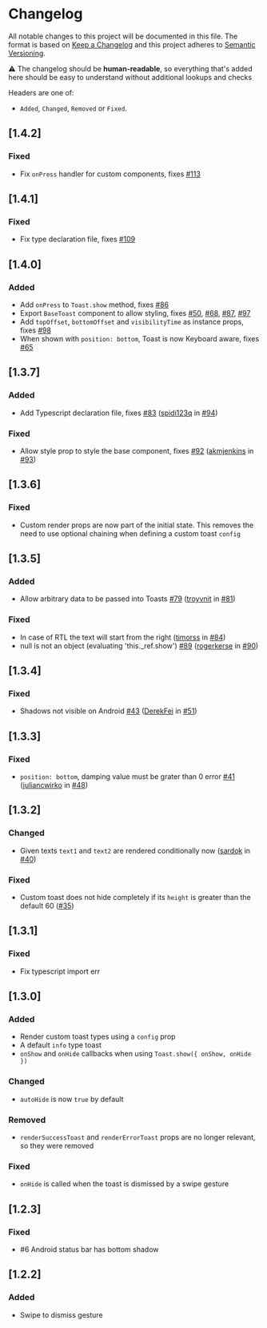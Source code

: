# Changelog

All notable changes to this project will be documented in this file. The format is based on [Keep a Changelog](http://keepachangelog.com/en/1.0.0/)
and this project adheres to [Semantic Versioning](http://semver.org/spec/v2.0.0.html).

⚠️ The changelog should be **human-readable**, so everything that's added here should be easy to understand without additional lookups and checks

Headers are one of:

- `Added`, `Changed`, `Removed` or `Fixed`.

## [1.4.2]

### Fixed

- Fix `onPress` handler for custom components, fixes [#113](https://github.com/calintamas/react-native-toast-message/issues/113)

## [1.4.1]

### Fixed

- Fix type declaration file, fixes [#109](https://github.com/calintamas/react-native-toast-message/issues/109)

## [1.4.0]

### Added

- Add `onPress` to `Toast.show` method, fixes [#86](https://github.com/calintamas/react-native-toast-message/issues/98)
- Export `BaseToast` component to allow styling, fixes [#50](https://github.com/calintamas/react-native-toast-message/issues/50), [#68](https://github.com/calintamas/react-native-toast-message/issues/68), [#87](https://github.com/calintamas/react-native-toast-message/issues/87), [#97](https://github.com/calintamas/react-native-toast-message/issues/97)
- Add `topOffset`, `bottomOffset` and `visibilityTime` as instance props, fixes [#98](https://github.com/calintamas/react-native-toast-message/issues/98)
- When shown with `position: bottom`, Toast is now Keyboard aware, fixes [#65](https://github.com/calintamas/react-native-toast-message/issues/65)

## [1.3.7]

### Added

- Add Typescript declaration file, fixes [#83](https://github.com/calintamas/react-native-toast-message/issues/83) ([spidi123q](https://github.com/spidi123q) in [#94](https://github.com/calintamas/react-native-toast-message/pull/94))

### Fixed

- Allow style prop to style the base component, fixes [#92](https://github.com/calintamas/react-native-toast-message/issues/92) ([akmjenkins](https://github.com/akmjenkins) in [#93](https://github.com/calintamas/react-native-toast-message/pull/93))

## [1.3.6]

### Fixed

- Custom render props are now part of the initial state. This removes the need to use optional chaining when defining a custom toast `config`

## [1.3.5]

### Added

- Allow arbitrary data to be passed into Toasts [#79](https://github.com/calintamas/react-native-toast-message/issues/79) ([troyvnit](https://github.com/troyvnit) in [#81](https://github.com/calintamas/react-native-toast-message/pull/81))

### Fixed

- In case of RTL the text will start from the right ([timorss](https://github.com/timorss) in [#84](https://github.com/calintamas/react-native-toast-message/pull/84))
- null is not an object (evaluating 'this.\_ref.show') [#89](https://github.com/calintamas/react-native-toast-message/issues/89) ([rogerkerse](https://github.com/rogerkerse) in [#90](https://github.com/calintamas/react-native-toast-message/pull/90))

## [1.3.4]

### Fixed

- Shadows not visible on Android [#43](https://github.com/calintamas/react-native-toast-message/issues/43) ([DerekFei](https://github.com/DerekFei) in [#51](https://github.com/calintamas/react-native-toast-message/pull/51))

## [1.3.3]

### Fixed

- `position: bottom`, damping value must be grater than 0 error [#41](https://github.com/calintamas/react-native-toast-message/issues/41) ([juliancwirko](https://github.com/juliancwirko) in [#48](https://github.com/calintamas/react-native-toast-message/pull/48))

## [1.3.2]

### Changed

- Given texts `text1` and `text2` are rendered conditionally now ([sardok](https://github.com/sardok) in [#40](https://github.com/calintamas/react-native-toast-message/pull/40))

### Fixed

- Custom toast does not hide completely if its `height` is greater than the default 60 ([#35](https://github.com/calintamas/react-native-toast-message/issues/35))

## [1.3.1]

### Fixed

- Fix typescript import err

## [1.3.0]

### Added

- Render custom toast types using a `config` prop
- A default `info` type toast
- `onShow` and `onHide` callbacks when using `Toast.show({ onShow, onHide })`

### Changed

- `autoHide` is now `true` by default

### Removed

- `renderSuccessToast` and `renderErrorToast` props are no longer relevant, so they were removed

### Fixed

- `onHide` is called when the toast is dismissed by a swipe gesture

## [1.2.3]

### Fixed

- #6 Android status bar has bottom shadow

## [1.2.2]

### Added

- Swipe to dismiss gesture
